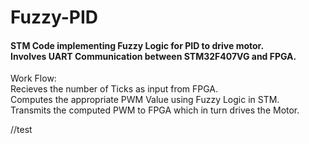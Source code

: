 # Fuzzy-PID
<h4>STM Code implementing Fuzzy Logic for PID to drive motor.</br>
Involves UART Communication between STM32F407VG and FPGA.</h4>

Work Flow:</br>
Recieves the number of Ticks as input from FPGA. </br>
Computes the appropriate PWM Value using Fuzzy Logic in STM.</br>
Transmits the computed PWM to FPGA which in turn drives the Motor.</br>

//test
